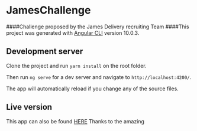 # JamesChallenge
####Challenge proposed by the James Delivery recruiting Team
####This project was generated with [Angular CLI](https://github.com/angular/angular-cli) version 10.0.3.

## Development server
Clone the project and run `yarn install` on the root folder.

Then run `ng serve` for a dev server and navigate to `http://localhost:4200/`. 

The app will automatically reload if you change any of the source files.

## Live version
This app can also be found [HERE]() Thanks to the amazing 

